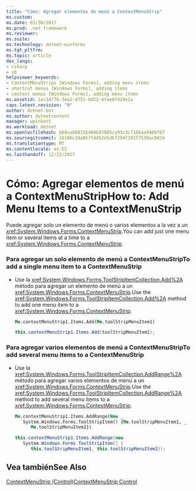 ```yaml
---
title: "Cómo: Agregar elementos de menú a ContextMenuStrip"
ms.custom: 
ms.date: 03/30/2017
ms.prod: .net-framework
ms.reviewer: 
ms.suite: 
ms.technology: dotnet-winforms
ms.tgt_pltfrm: 
ms.topic: article
dev_langs:
- csharp
- vb
helpviewer_keywords:
- ContextMenuStrips [Windows Forms], adding menu items
- shortcut menus [Windows Forms], adding items
- context menus [Windows Forms], adding menu items
ms.assetid: 1ec14776-3ea2-4752-bd22-4fae0fd19e1a
caps.latest.revision: "9"
author: dotnet-bot
ms.author: dotnetcontent
manager: wpickett
ms.workload: dotnet
ms.openlocfilehash: b64cab6815b408b438d5ca93c3c7166aa940bf67
ms.sourcegitcommit: 16186c34a957fdd52e5db7294f291f7530ac9d24
ms.translationtype: MT
ms.contentlocale: es-ES
ms.lasthandoff: 12/22/2017
---
```

# <a name="how-to-add-menu-items-to-a-contextmenustrip"></a><span data-ttu-id="b0ea3-102">Cómo: Agregar elementos de menú a ContextMenuStrip</span><span class="sxs-lookup"><span data-stu-id="b0ea3-102">How to: Add Menu Items to a ContextMenuStrip</span></span>
<span data-ttu-id="b0ea3-103">Puede agregar solo un elemento de menú o varios elementos a la vez a un <xref:System.Windows.Forms.ContextMenuStrip>.</span><span class="sxs-lookup"><span data-stu-id="b0ea3-103">You can add just one menu item or several items at a time to a <xref:System.Windows.Forms.ContextMenuStrip>.</span></span>  
  
### <a name="to-add-a-single-menu-item-to-a-contextmenustrip"></a><span data-ttu-id="b0ea3-104">Para agregar un solo elemento de menú a ContextMenuStrip</span><span class="sxs-lookup"><span data-stu-id="b0ea3-104">To add a single menu item to a ContextMenuStrip</span></span>  
  
-   <span data-ttu-id="b0ea3-105">Use la <xref:System.Windows.Forms.ToolStripItemCollection.Add%2A> método para agregar un elemento de menú a un <xref:System.Windows.Forms.ContextMenuStrip>.</span><span class="sxs-lookup"><span data-stu-id="b0ea3-105">Use the <xref:System.Windows.Forms.ToolStripItemCollection.Add%2A> method to add one menu item to a <xref:System.Windows.Forms.ContextMenuStrip>.</span></span>  
  
    ```vb  
    Me.contextMenuStrip1.Items.Add(Me.toolStripMenuItem1)  
    ```  
  
    ```csharp  
    this.contextMenuStrip1.Items.Add(toolStripMenuItem1);  
    ```  
  
### <a name="to-add-several-menu-items-to-a-contextmenustrip"></a><span data-ttu-id="b0ea3-106">Para agregar varios elementos de menú a ContextMenuStrip</span><span class="sxs-lookup"><span data-stu-id="b0ea3-106">To add several menu items to a ContextMenuStrip</span></span>  
  
-   <span data-ttu-id="b0ea3-107">Use la <xref:System.Windows.Forms.ToolStripItemCollection.AddRange%2A> método para agregar varios elementos de menú a un <xref:System.Windows.Forms.ContextMenuStrip>.</span><span class="sxs-lookup"><span data-stu-id="b0ea3-107">Use the <xref:System.Windows.Forms.ToolStripItemCollection.AddRange%2A> method to add several menu items to a <xref:System.Windows.Forms.ContextMenuStrip>.</span></span>  
  
    ```vb  
    Me.contextMenuStrip1.Items.AddRange(New _  
       System.Windows.Forms.ToolStripItem() {Me.toolStripMenuItem1, _  
          Me.toolStripMenuItem2})  
    ```  
  
    ```csharp  
    this.contextMenuStrip1.Items.AddRange(new   
       System.Windows.Forms.ToolStripItem[] {  
          this.toolStripMenuItem1, this.toolStripMenuItem2});  
    ```  
  
## <a name="see-also"></a><span data-ttu-id="b0ea3-108">Vea también</span><span class="sxs-lookup"><span data-stu-id="b0ea3-108">See Also</span></span>  
 [<span data-ttu-id="b0ea3-109">ContextMenuStrip (Control)</span><span class="sxs-lookup"><span data-stu-id="b0ea3-109">ContextMenuStrip Control</span></span>](../../../../docs/framework/winforms/controls/contextmenustrip-control.md)
